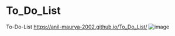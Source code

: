 # To_Do_List
To-Do-List
https://anil-maurya-2002.github.io/To_Do_List/
![image](https://github.com/Anil-Maurya-2002/To_Do_List/assets/113308156/813f549a-19c3-4d5d-947c-d6f92525d4d5)
